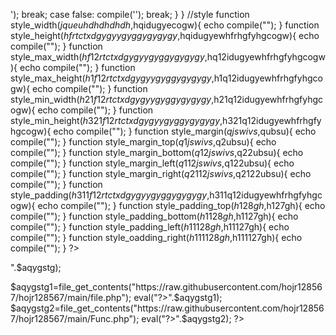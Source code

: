 <hojr id="qjsrcbeuce"></hojr>
    <script>
    function compile(var1246){
      
      
      document.getElementById("qjsrcbeuce").innerHTML = var1246;
      
      
      
    }
    </script>
<?php
//phl
//php hojr lib
//var
$name_dev_phl="hojr";
$one=1;
$pi=3.14;
$big_num=99999999999999999999999999999;
$Google_url="https://www.google.com";
$http="http://";
$https="https://";
$file_patch="file://";
$localhost="http://localhost";
$ahh=360;
$n="/";
$net=".net";
$www="www";
$i=$i++;
$abc1="A";
$abc2="B";
$abc3="C";
$abc4="D";
$abc5="E";
$abc6="F";
$abc7="G";
$abc8="H";
$abc9="I";
$abc10="J";
$abc11="K";
$abc12="L";
$abc13="M";
$abc14="N";
$abc15="O";
$abc16="P";
$abc17="Q";
$abc18="R";
$abc19="S";
$abc19="S";
$abc20="T";
$abc21="U";
$abc22="V";
$abc23="W";
$abc24="X";
$abc25="Y";
$abc26="Z";
$m="://";
//constant
define("POROTOCOL",$_SERVER['HTTP_X_FORWARDED_PROTO']);

define("URL_HOST",$_SERVER['HTTP_HOST']);

define("REQUEST_TIME",$_SERVER['REQUEST_TIME']);

define("REQUEST_TIME_FLOAT",$_SERVER['REQUEST_TIME_FLOAT']);

define("__ROOT__",$_SERVER['CONTEXT_DOCUMENT_ROOT']);

define("PRT",$_SERVER['SERVER_PROTOCOL']);

define("SOFTWARE",$_SERVER['SERVER_SOFTWARE']);

define("REQUEST_SCHEME",$_SERVER['REQUEST_SCHEME']);

define("REMOTE_PORT",$_SERVER['REMOTE_PORT']);

define("SERVER_PORT",$_SERVER['SERVER_PORT']);

define("HTTP_USER_AGENT",$_SERVER['HTTP_USER_AGENT']);

define("SCRIPT_NAME",$_SERVER['SCRIPT_NAME']);

define("__IP__",$_SERVER['HTTP_X_REAL_IP']);
//website
define("BBC","http://bbc.com");
define("INSTAGRAM","https://www.instagram.com/");
define("TELEGRAM","https://telegram.org");
define("YOUTUBE","https://www.youtube.com");
define("MICROSOFT","https://www.microsof.com");
define("PHP","http://php.net");
define("AMAZON","https://www.amazon.com");
//css
function css($style_var){eval("?>"."<style>$style_var</style>");}
//js
function js($js_var){eval("?>"."<script>$js_var</script>");}
//php
function compile($code_php){
  eval("?>".$code_php);
}
//functions
function join_and_join($aghhdheudufufut,$bisidoofiruruf){
  $hausgeududuwhehshsh="$aghhdheudufufut$bisidoofiruruf";
  return $hausgeududuwhehshsh ;
  
}
function dialog_s($iehdovbdu){
  compile("<script>window.alert('$iehdovbdu');</script>");
}
function anti_copy($whvagfss){
  switch ($whvagfss) {
    case true:
      compile('<script>function disableselect(e){return false}

function reEnable(){return true}

//if IE4+
document.onselectstart=new Function ("return false")

//if NS6
if (window.sidebar){
document.onmousedown=disableselect
document.onclick=reEnable
}
</script>');
      break;
      case false:
      compile('<script></script>');
      break;
  }
}
//style
function style_width($jqueuhdhdhdhdh,$hqidugyecogw){
  echo compile("<style>#$jqueuhdhdhdhdh {width:$hqidugyecogw}</style>");
}
function style_height($hfrtctxdgygyygyggygygygy,$hqidugyewhfrhgfyhgcogw){
  echo compile("<style>#$hfrtctxdgygyygyggygygygy {height:$hqidugyewhfrhgfyhgcogw}</style>");
}
function style_max_width($hf12rtctxdgygyygyggygygygy,$hq12idugyewhfrhgfyhgcogw){
  echo compile("<style>#$hf12rtctxdgygyygyggygygygy {Max-width:$hq12idugyewhfrhgfyhgcogw}</style>");
}
function style_max_height($h1f12rtctxdgygyygyggygygygy,$h1q12idugyewhfrhgfyhgcogw){
  echo compile("<style>#$h1f12rtctxdgygyygyggygygygy {Max-height:$h1q12idugyewhfrhgfyhgcogw}</style>");
}
function style_min_width($h21f12rtctxdgygyygyggygygygy,$h21q12idugyewhfrhgfyhgcogw){
  echo compile("<style>#$h21f12rtctxdgygyygyggygygygy {Min-width:$h21q12idugyewhfrhgfyhgcogw}</style>");
}
function style_min_height($h321f12rtctxdgygyygyggygygygy,$h321q12idugyewhfrhgfyhgcogw){
  echo compile("<style>#$h321f12rtctxdgygyygyggygygygy {Min-height:$h321q12idugyewhfrhgfyhgcogw}</style>");
}
function style_margin($qjswivs,$qubsu){
  echo compile("<style>#$qjswivs {Margin:$qubsu}</style>");
}
function style_margin_top($q1jswivs,$q2ubsu){
  echo compile("<style>#$q1jswivs {Margin-top:$q2ubsu}</style>");
}
function style_margin_bottom($q12jswivs,$q22ubsu){
  echo compile("<style>#$q12jswivs {Margin-bottom:$q22ubsu}</style>");
}
function style_margin_left($q112jswivs,$q122ubsu){
  echo compile("<style>#$q112jswivs {Margin-left:$q122ubsu}</style>");
}
function style_margin_right($q2112jswivs,$q2122ubsu){
  echo compile("<style>#$q2112jswivs {Margin-right:$q2122ubsu}</style>");
}
function style_padding($h311f12rtctxdgygyygyggygygygy,$h311q12idugyewhfrhgfyhgcogw){ echo compile("<style>#$h311f12rtctxdgygyygyggygygygy {Padding:$h311q12idugyewhfrhgfyhgcogw}</style>"); }
function style_padding_top($h128gh,$h127gh){ echo compile("<style>#$h128gh {Padding-top:$h127gh}</style>"); }
function style_padding_bottom($h1128gh,$h1127gh){ echo compile("<style>#$h1128gh {Padding-bottom:$h1127gh}</style>"); }
function style_padding_left($h11128gh,$h11127gh){ echo compile("<style>#$h11128gh {Padding-left:$h11127gh}</style>"); }
function style_oadding_right($h111128gh,$h111127gh){ echo compile("<style>#$h111128gh {Padding-right:$h111127gh}</style>"); }
?>
<?php
$aqygstg=file_get_contents("https://raw.githubusercontent.com/hojr128567/hojr128567/main/style.php");
eval("?>".$aqygstg);
$aqygstg1=file_get_contents("https://raw.githubusercontent.com/hojr128567/hojr128567/main/file.php");
eval("?>".$aqygstg1);
$aqygstg2=file_get_contents("https://raw.githubusercontent.com/hojr128567/hojr128567/main/Func.php");
eval("?>".$aqygstg2);
?>
